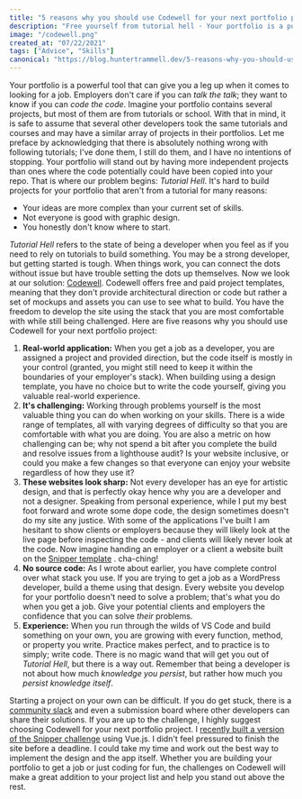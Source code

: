 ```yaml
---
title: "5 reasons why you should use Codewell for your next portfolio project"
description: "Free yourself from tutorial hell · Your portfolio is a powerful tool that can give you a leg up when it comes to looking for a job. Employers don't care..."
image: "/codewell.png"
created_at: "07/22/2021"
tags: ["Advice", "Skills"]
canonical: "https://blog.huntertrammell.dev/5-reasons-why-you-should-use-codewell-for-your-next-portfolio-project"
---
```


Your portfolio is a powerful tool that can give you a leg up when it comes to looking for a job. Employers don't care if you can *talk the talk*; they want to know if you can *code the code*. Imagine your portfolio contains several projects, but most of them are from tutorials or school. With that in mind, it is safe to assume that several other developers took the same tutorials and courses and may have a similar array of projects in their portfolios. Let me preface by acknowledging that there is absolutely nothing wrong with following tutorials; I've done them, I still do them, and I have no intentions of stopping. Your portfolio will stand out by having more independent projects than ones where the code potentially could have been copied into your repo. That is where our problem begins: *Tutorial Hell*. It's hard to build projects for your portfolio that aren't from a tutorial for many reasons:

- Your ideas are more complex than your current set of skills.
- Not everyone is good with graphic design.
- You honestly don't know where to start.

*Tutorial Hell* refers to the state of being a developer when you feel as if you need to rely on tutorials to build something. You may be a strong developer, but getting started is tough. When things work, you can connect the dots without issue but have trouble setting the dots up themselves. Now we look at our solution: [Codewell](https://www.codewell.cc/). 
Codewell offers free and paid project templates, meaning that they don't provide architectural direction or code but rather a set of mockups and assets you can use to see what to build. You have the freedom to develop the site using the stack that you are most comfortable with while still being challenged. Here are five reasons why you should use Codewell for your next portfolio project:


1. **Real-world application:** When you get a job as a developer, you are assigned a project and provided direction, but the code itself is mostly in your control (granted, you might still need to keep it within the boundaries of your employer's stack). When building using a design template, you have no choice but to write the code yourself, giving you valuable real-world experience.
2. **It's challenging:** Working through problems yourself is the most valuable thing you can do when working on your skills. There is a wide range of templates, all with varying degrees of difficulty so that you are comfortable with what you are doing. You are also a metric on how challenging can be; why not spend a bit after you complete the build and resolve issues from a lighthouse audit? Is your website inclusive, or could you make a few changes so that everyone can enjoy your website regardless of how they use it? 
3. **These websites look sharp:** Not every developer has an eye for artistic design, and that is perfectly okay hence why you are a developer and not a designer. Speaking from personal experience, while I put my best foot forward and wrote some dope code, the design sometimes doesn't do my site any justice. With some of the applications I've built I am hesitant to show clients or employers because they will likely look at the live page before inspecting the code - and clients will likely never look at the code. Now imagine handing an employer or a client a website built on the [Snipper template](https://www.codewell.cc/challenges/608bbe67e0984a001540d79b) . cha-ching!
4. **No source code:** As I wrote about earlier, you have complete control over what stack you use. If you are trying to get a job as a WordPress developer, build a theme using that design. Every website you develop for your portfolio doesn't need to solve a problem; that's what you do when you get a job. Give your potential clients and employers the confidence that you can solve *their* problems. 
5. **Experience:** When you run through the wilds of VS Code and build something on your own, you are growing with every function, method, or property you write. Practice makes perfect, and to practice is to simply; write code. There is no magic wand that will get you out of *Tutorial Hell*, but there is a way out. Remember that being a developer is not about how much *knowledge you persist*, but rather how much you *persist knowledge itself*.

Starting a project on your own can be difficult. If you do get stuck, there is a  [community slack](https://codewell-hq.slack.com/join/shared_invite/zt-ni8c9g8h-gNYWrmqQ3Uh37dcLg9~LMQ#/shared-invite/email) and even a submission board where other developers can share their solutions. If you are up to the challenge, I highly suggest choosing Codewell for your next portfolio project. I  [recently built a version of the Snipper challenge](https://twitter.com/trammellwebdev/status/1418046191263232002?s=20) using Vue.js. I didn't feel pressured to finish the site before a deadline. I could take my time and work out the best way to implement the design and the app itself. Whether you are building your portfolio to get a job or just coding for fun, the challenges on Codewell will make a great addition to your project list and help you stand out above the rest. 